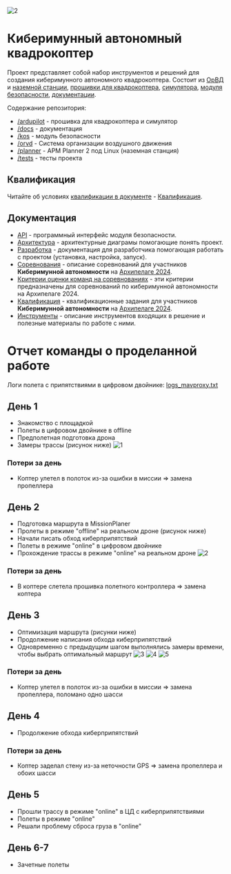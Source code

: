 ![2](https://github.com/user-attachments/assets/78d10733-59aa-405d-9c2c-07fff4e502b1)
# Киберимунный автономный квадрокоптер

Проект представляет собой набор инструментов и решений для создания киберимунного автономного квадрокоптера. Состоит из [ОрВД](orvd) и [наземной станции](planner), [прошивки для квадрокоптера](ardupilot), [симулятора](ardupilot), [модуля безопасности](kos), [документации](docs).

Содержание репозитория:

- [/ardupilot](ardupilot) - прошивка для квадрокоптера и симулятор
- [/docs](docs) - документация
- [/kos](kos) - модуль безопасности
- [/orvd](orvd) - Система организации воздушного движения
- [/planner](planner) - APM Planner 2 под Linux (наземная станция)
- [/tests](tests) - тесты проекта

## Квалификация

Читайте об условиях [квалификации в документе](docs/QUALIFICATION.md) - [Квалификация](docs/QUALIFICATION.md).

## Документация

- [API](docs/API.md) - программный интерфейс модуля безопасности.
- [Архитектура](docs/ARCHITECTURE.md) - архитектурные диаграмы помогающие понять проект.
- [Разработка](docs/DEVELOPMENT.md) - документация для разработчика помогающая работать с проектом (установка, настройка, запуск).
- [Соревнования](docs/COMPETITION.md) - описание соревнований для участников **Киберимунной автономности** на [Архипелаге 2024](https://xn--2035-43davo0a5a6bk9d.xn--p1ai/).
- [Критерии оценки команд на соревнованиях](docs/ASSESSMENT.md) - эти критерии предназначены для соревнований по киберимунной автономности на Архипелаге 2024.
- [Квалификация](docs/QUALIFICATION.md) - квалификационные задания для участников **Киберимунной автономности** на [Архипелаге 2024](https://xn--2035-43davo0a5a6bk9d.xn--p1ai/).
- [Инструменты](docs/TOOLS.md) - описание инструментов входящих в решение и полезные материалы по работе с ними.


# Отчет команды о проделанной работе

Логи полета с припятствиями в цифровом двойнике: [logs_mavproxy.txt](./logs_mavproxy.txt)

## День 1
- Знакомство с площадкой
- Полеты в цифровом двойнике в offline
- Предполетная подготовка дрона
- Замеры трассы (рисунок ниже)
![1](https://github.com/user-attachments/assets/a0d1b849-0e7e-4059-b812-6ae7791b4992)
### Потери за день
- Коптер улетел в полоток из-за ошибки в миссии => замена пропеллера
  
## День 2
- Подготовка маршрута в MissionPlaner
- Пролеты в режиме "offline" на реальном дроне (рисунок ниже)
- Начали писать обход киберприпятствий
- Полеты в режиме "online" в цифровом двойнике
- Прохождение трассы в режиме "online" на реальном дроне
![2](https://github.com/user-attachments/assets/ff4666ca-cb66-4e7a-a954-f2bed09764a4)
### Потери за день
- В коптере слетела прошивка полетного контроллера => замена коптера

## День 3
- Оптимизация маршрута (рисунки ниже)
- Продолжение написания обхода киберприпятствий
- Одновременно с предыдущим шагом выполнялись замеры времени, чтобы выбрать оптимальный маршрут
![3](https://github.com/user-attachments/assets/d5372de4-5c80-491f-ae23-0068944a1f62)
![4](https://github.com/user-attachments/assets/44c607f2-fb9a-4362-86d6-d289f01441df)
![5](https://github.com/user-attachments/assets/2d0447a1-0e6b-4449-a185-739fdf1ef8b6)
### Потери за день
- Коптер улетел в полоток из-за ошибки в миссии => замена пропеллера, поломано одно шасси

## День 4
- Продолжение обхода киберприпятствий
### Потери за день
- Коптер заделал стену из-за неточности GPS => замена пропеллера и обоих шасси

## День 5
- Прошли трассу в режиме "online" в ЦД с киберприпятствиями
- Полеты в режиме "online"
- Решали проблему сброса груза в "online"

## День 6-7 
- Зачетные полеты
